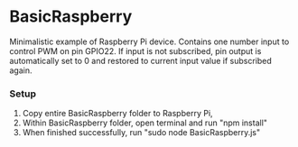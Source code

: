 # BasicRaspberry
Minimalistic example of Raspberry Pi device.
Contains one number input to control PWM on pin GPIO22.
If input is not subscribed, pin output is automatically set to 0 and
restored to current input value if subscribed again.

### Setup

1. Copy entire BasicRaspberry folder to Raspberry Pi,
2. Within BasicRaspberry folder, open terminal and run "npm install"
3. When finished successfully, run "sudo node BasicRaspberry.js"